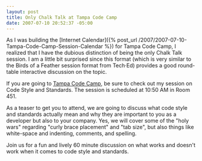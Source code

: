 ```yaml
---
layout: post
title: Only Chalk Talk at Tampa Code Camp
date: 2007-07-10 20:52:37 -05:00
---
```


As I was building the [Internet Calendar]({% post_url /2007/2007-07-10-Tampa-Code-Camp-Session-Calendar %}) for Tampa Code Camp, I realized that I have the dubious distinction of being the only Chalk Talk session. I am a little bit surprised since this format (which is very similar to the Birds of a Feather session format from Tech·Ed) provides a good round-table interactive discussion on the topic.

If you are going to [Tampa Code Camp](http://www.tampacodecamp.com/), be sure to check out my session on Code Style and Standards. The session is scheduled at 10:50 AM in Room 451.

As a teaser to get you to attend, we are going to discuss what code style and standards actually mean and why they are important to you as a developer but also to your company. Yes, we will cover some of the "holy wars" regarding "curly brace placement" and "tab size", but also things like white-space and indenting, comments, and spelling. 

Join us for a fun and lively 60 minute discussion on what works and doesn't work when it comes to code style and standards.
